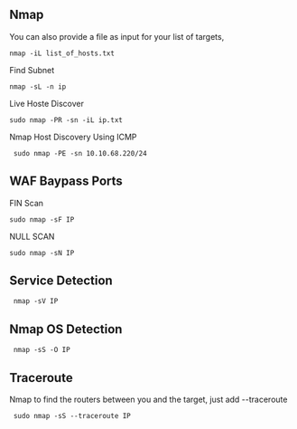 ## Nmap
You can also provide a file as input for your list of targets,
  
    nmap -iL list_of_hosts.txt

Find Subnet

    nmap -sL -n ip
    
 Live Hoste Discover
 
    sudo nmap -PR -sn -iL ip.txt

 Nmap Host Discovery Using ICMP 
 
     sudo nmap -PE -sn 10.10.68.220/24


  ## WAF Baypass Ports
  
   FIN Scan
   
    sudo nmap -sF IP
        
        
   NULL SCAN 
    
    sudo nmap -sN IP
         
 ## Service Detection 
      
     nmap -sV IP   
        
 ## Nmap OS Detection
 
     nmap -sS -O IP
     
 ## Traceroute
  Nmap to find the routers between you and the target, just add --traceroute
  
     sudo nmap -sS --traceroute IP
      
      
  
      
      
      
       
        
        
